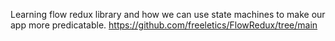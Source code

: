 Learning flow redux library and how we can use state machines to make our app more predicatable.
https://github.com/freeletics/FlowRedux/tree/main
